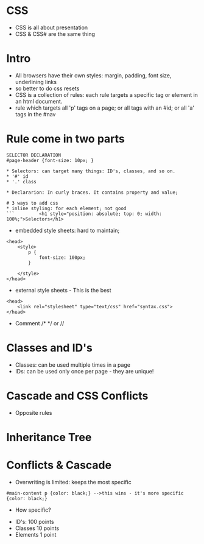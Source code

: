# CSS

* CSS is all about presentation
* CSS & CSS# are the same thing

# Intro
* All browsers have their own styles: margin, padding, font size, underlining links
 * so better to do css resets
* CSS is a collection of rules: each rule targets a specific tag or element in an html document.
 * rule which targets all 'p' tags on a page; or all tags with an #id; or all 'a' tags in the #nav

# Rule come in two parts
 ```
 SELECTOR DECLARATION
 #page-header {font-size: 10px; }

* Selectors: can target many things: ID's, classes, and so on.
* '#' id
* '.' class

* Declararion: In curly braces. It contains property and value;

# 3 ways to add css
* inline styling: for each element; not good
```         <h1 style="position: absolute; top: 0; width: 100%;">Selectors</h1>
```
* embedded style sheets: hard to maintain; 
```
<head>    
    <style>
        p {
            font-size: 100px;
        }
        
    </style>
</head>
```
* external style sheets  - This is the best

```
<head>
    <link rel="stylesheet" type="text/css" href="syntax.css">
</head>
```
* Comment /* */ or //

# Classes and ID's
* Classes: can be used multiple times in a page
* IDs: can be used only once per page - they are unique!

# Cascade and CSS Conflicts
* Opposite rules

# Inheritance Tree
# Conflicts & Cascade
* Overwriting is limited: keeps the most specific
```
#main-content p {color: black;} -->this wins - it's more specific
{color: black;}
```
* How specific?
- ID's: 100 points
- Classes 10 points
- Elements 1 point




